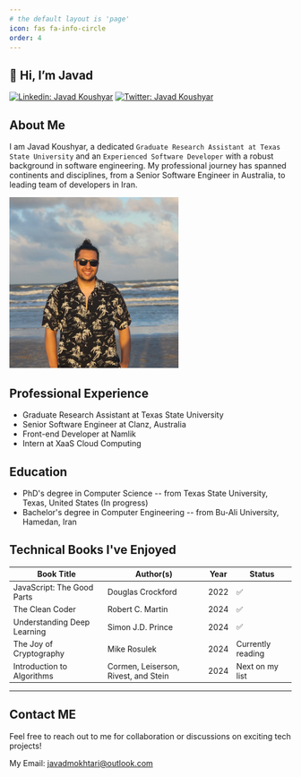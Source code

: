 ```yaml
---
# the default layout is 'page'
icon: fas fa-info-circle
order: 4
---
```

## 👋 Hi, I’m Javad
[![Linkedin: Javad Koushyar ](https://img.shields.io/badge/-Javad%20Koushyar-blue?style=flat-square&logo=Linkedin&logoColor=white&link=https://www.linkedin.com/in/javad-mokhtari/)](https://www.linkedin.com/in/javad-mokhtari/)
[![Twitter: Javad Koushyar](https://img.shields.io/twitter/follow/JavadKoushyar?style=social)](https://twitter.com/JavadKoushyar)
## About Me
I am Javad Koushyar, a dedicated `Graduate Research Assistant at Texas State University` and an `Experienced Software Developer` with a robust background in software engineering. My professional journey has spanned continents and disciplines, from a Senior Software Engineer in Australia, to leading team of developers in Iran.

<img src="/assets/img/javad-2.jpeg" alt="Javad Koushyar" style="margin: auto" width="60%"/>

<!-- ![Javad's GitHub Langs](https://github-readme-stats.vercel.app/api/top-langs/?username=j0m0k0&layout=compact&theme=radical) -->

<!-- ### Projects
[PyASPG](https://github.com/j0m0k0/PyASPG): An Abstracted Smart Power-Grid Simulator Built with Python -->

<!-- ### Expertise
- **Python** (Data Science, Web, General Purpose Applications)
- **Machine Learning / Deep Learning** (Applying ML/DL to solve real-world problems)
- **Cloud Technologies** (...)
- **Web Technologies** (React.js, Next.js, Node.js, Express.js, Material UI, Bootstrap, Component-Driven Design, Flexbox, HTTP/1.1, SSL)
- **Databases** (MySQL, MongoDB)
- **Virtualization** (Docker)
- **Linux** (Bash Programming, Command Line Proficiency)
- **Cross-platform Frameworks** (Flutter) -->

<!-- ### Current Learning
- 🌱 Currently diving into **Deep Learning** -->

## Professional Experience
- Graduate Research Assistant at Texas State University
- Senior Software Engineer at Clanz, Australia
- Front-end Developer at Namlik
- Intern at XaaS Cloud Computing

## Education
- PhD's degree in Computer Science -- from Texas State University, Texas, United States (In progress)
- Bachelor's degree in Computer Engineering -- from Bu-Ali University, Hamedan, Iran

## Technical Books I've Enjoyed

| Book Title                             | Author(s)                               | Year  | Status              |
|----------------------------------------|-----------------------------------------|-------|---------------------|
| JavaScript: The Good Parts             | Douglas Crockford                       | 2022  |          ✅         |
| The Clean Coder                        | Robert C. Martin                        | 2024  |          ✅         |
| Understanding Deep Learning            | Simon J.D. Prince                       | 2024  |          ✅         |
| The Joy of Cryptography                | Mike Rosulek                            | 2024  | Currently reading   |
| Introduction to Algorithms             | Cormen, Leiserson, Rivest, and Stein    | 2024  | Next on my list     |


---
## Contact ME

Feel free to reach out to me for collaboration or discussions on exciting tech projects!

My Email: javadmokhtari@outlook.com
